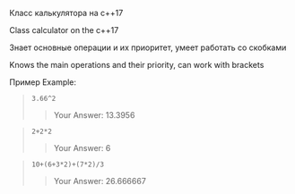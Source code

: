 Класс калькулятора на c++17

Сlass сalculator on the c++17

Знает основные операции и их приоритет, умеет работать со скобками

Knows the main operations and their priority, can work with brackets

Пример Example:

>`3.66^2`            
>> Your Answer: 13.3956

>`2+2*2`           
>> Your Answer: 6

>`10+(6+3*2)+(7*2)/3`
>> Your Answer: 26.666667

